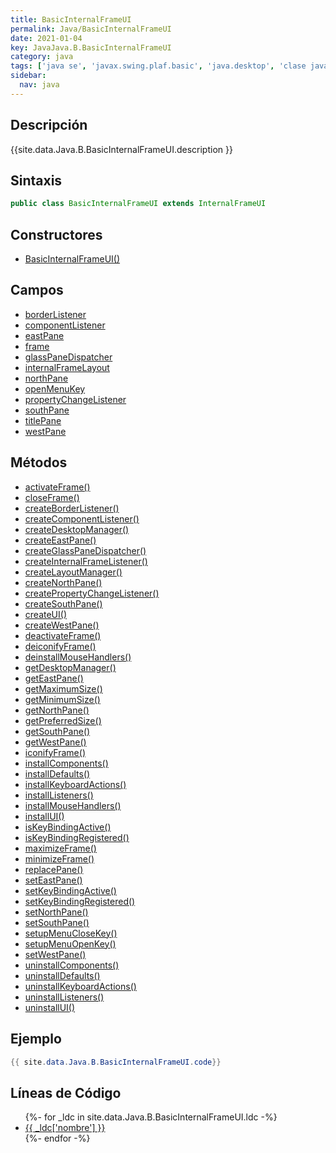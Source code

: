 ```yaml
---
title: BasicInternalFrameUI
permalink: Java/BasicInternalFrameUI
date: 2021-01-04
key: JavaJava.B.BasicInternalFrameUI
category: java
tags: ['java se', 'javax.swing.plaf.basic', 'java.desktop', 'clase java', 'Java 1.0']
sidebar: 
  nav: java
---
```


## Descripción
{{site.data.Java.B.BasicInternalFrameUI.description }}

## Sintaxis
~~~java
public class BasicInternalFrameUI extends InternalFrameUI
~~~

## Constructores
* [BasicInternalFrameUI()](/Java/BasicInternalFrameUI/BasicInternalFrameUI/)

## Campos
* [borderListener](/Java/BasicInternalFrameUI/borderListener)
* [componentListener](/Java/BasicInternalFrameUI/componentListener)
* [eastPane](/Java/BasicInternalFrameUI/eastPane)
* [frame](/Java/BasicInternalFrameUI/frame)
* [glassPaneDispatcher](/Java/BasicInternalFrameUI/glassPaneDispatcher)
* [internalFrameLayout](/Java/BasicInternalFrameUI/internalFrameLayout)
* [northPane](/Java/BasicInternalFrameUI/northPane)
* [openMenuKey](/Java/BasicInternalFrameUI/openMenuKey)
* [propertyChangeListener](/Java/BasicInternalFrameUI/propertyChangeListener)
* [southPane](/Java/BasicInternalFrameUI/southPane)
* [titlePane](/Java/BasicInternalFrameUI/titlePane)
* [westPane](/Java/BasicInternalFrameUI/westPane)

## Métodos
* [activateFrame()](/Java/BasicInternalFrameUI/activateFrame)
* [closeFrame()](/Java/BasicInternalFrameUI/closeFrame)
* [createBorderListener()](/Java/BasicInternalFrameUI/createBorderListener)
* [createComponentListener()](/Java/BasicInternalFrameUI/createComponentListener)
* [createDesktopManager()](/Java/BasicInternalFrameUI/createDesktopManager)
* [createEastPane()](/Java/BasicInternalFrameUI/createEastPane)
* [createGlassPaneDispatcher()](/Java/BasicInternalFrameUI/createGlassPaneDispatcher)
* [createInternalFrameListener()](/Java/BasicInternalFrameUI/createInternalFrameListener)
* [createLayoutManager()](/Java/BasicInternalFrameUI/createLayoutManager)
* [createNorthPane()](/Java/BasicInternalFrameUI/createNorthPane)
* [createPropertyChangeListener()](/Java/BasicInternalFrameUI/createPropertyChangeListener)
* [createSouthPane()](/Java/BasicInternalFrameUI/createSouthPane)
* [createUI()](/Java/BasicInternalFrameUI/createUI)
* [createWestPane()](/Java/BasicInternalFrameUI/createWestPane)
* [deactivateFrame()](/Java/BasicInternalFrameUI/deactivateFrame)
* [deiconifyFrame()](/Java/BasicInternalFrameUI/deiconifyFrame)
* [deinstallMouseHandlers()](/Java/BasicInternalFrameUI/deinstallMouseHandlers)
* [getDesktopManager()](/Java/BasicInternalFrameUI/getDesktopManager)
* [getEastPane()](/Java/BasicInternalFrameUI/getEastPane)
* [getMaximumSize()](/Java/BasicInternalFrameUI/getMaximumSize)
* [getMinimumSize()](/Java/BasicInternalFrameUI/getMinimumSize)
* [getNorthPane()](/Java/BasicInternalFrameUI/getNorthPane)
* [getPreferredSize()](/Java/BasicInternalFrameUI/getPreferredSize)
* [getSouthPane()](/Java/BasicInternalFrameUI/getSouthPane)
* [getWestPane()](/Java/BasicInternalFrameUI/getWestPane)
* [iconifyFrame()](/Java/BasicInternalFrameUI/iconifyFrame)
* [installComponents()](/Java/BasicInternalFrameUI/installComponents)
* [installDefaults()](/Java/BasicInternalFrameUI/installDefaults)
* [installKeyboardActions()](/Java/BasicInternalFrameUI/installKeyboardActions)
* [installListeners()](/Java/BasicInternalFrameUI/installListeners)
* [installMouseHandlers()](/Java/BasicInternalFrameUI/installMouseHandlers)
* [installUI()](/Java/BasicInternalFrameUI/installUI)
* [isKeyBindingActive()](/Java/BasicInternalFrameUI/isKeyBindingActive)
* [isKeyBindingRegistered()](/Java/BasicInternalFrameUI/isKeyBindingRegistered)
* [maximizeFrame()](/Java/BasicInternalFrameUI/maximizeFrame)
* [minimizeFrame()](/Java/BasicInternalFrameUI/minimizeFrame)
* [replacePane()](/Java/BasicInternalFrameUI/replacePane)
* [setEastPane()](/Java/BasicInternalFrameUI/setEastPane)
* [setKeyBindingActive()](/Java/BasicInternalFrameUI/setKeyBindingActive)
* [setKeyBindingRegistered()](/Java/BasicInternalFrameUI/setKeyBindingRegistered)
* [setNorthPane()](/Java/BasicInternalFrameUI/setNorthPane)
* [setSouthPane()](/Java/BasicInternalFrameUI/setSouthPane)
* [setupMenuCloseKey()](/Java/BasicInternalFrameUI/setupMenuCloseKey)
* [setupMenuOpenKey()](/Java/BasicInternalFrameUI/setupMenuOpenKey)
* [setWestPane()](/Java/BasicInternalFrameUI/setWestPane)
* [uninstallComponents()](/Java/BasicInternalFrameUI/uninstallComponents)
* [uninstallDefaults()](/Java/BasicInternalFrameUI/uninstallDefaults)
* [uninstallKeyboardActions()](/Java/BasicInternalFrameUI/uninstallKeyboardActions)
* [uninstallListeners()](/Java/BasicInternalFrameUI/uninstallListeners)
* [uninstallUI()](/Java/BasicInternalFrameUI/uninstallUI)

## Ejemplo
~~~java
{{ site.data.Java.B.BasicInternalFrameUI.code}}
~~~

## Líneas de Código
<ul>
{%- for _ldc in site.data.Java.B.BasicInternalFrameUI.ldc -%}
   <li>
       <a href="{{_ldc['url'] }}">{{ _ldc['nombre'] }}</a>
   </li>
{%- endfor -%}
</ul>
